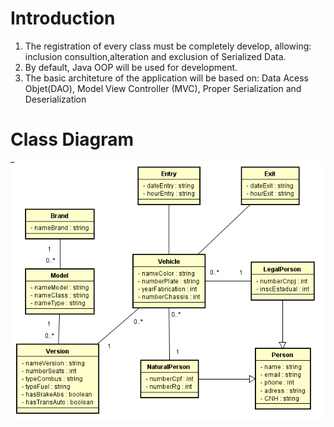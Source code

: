 # Introduction
1. The registration of every class must be completely develop, allowing: inclusion consultion,alteration and exclusion of Serialized Data.
2. By default, Java OOP will be used for development. 
3. The basic architeture of the application will be based on: Data Acess Objet(DAO), Model View Controller (MVC), Proper Serialization and Deserialization


# Class Diagram
![alt text](https://raw.githubusercontent.com/pedro-ca/Parking-Lot-Control/9ef08fa444967b29d4769f867153c23c1aa248a8/Expecifications/Clases%20Diagram.PNG)
